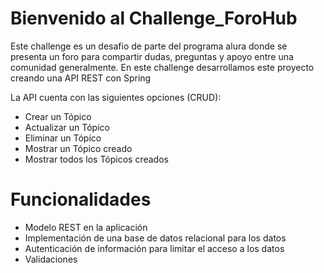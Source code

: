 # Bienvenido al Challenge_ForoHub

Este challenge es un desafio de parte del programa alura donde se presenta un foro para compartir dudas, preguntas y apoyo entre una comunidad generalmente.
En este challenge desarrollamos este proyecto creando una API REST con Spring

La API cuenta con las siguientes opciones (CRUD):
- Crear un Tópico
- Actualizar un Tópico
- Eliminar un Tópico
- Mostrar un Tópico creado
- Mostrar todos los Tópicos creados

# Funcionalidades
- Modelo REST en la aplicación
- Implementación de una base de datos relacional para los datos
- Autenticación de información para limitar el acceso a los datos
- Validaciones


